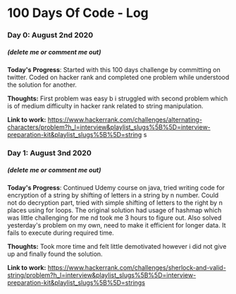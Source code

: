 # 100 Days Of Code - Log

### Day 0: August 2nd 2020
##### (delete me or comment me out)

**Today's Progress**: Started with this 100 days challenge by committing on twitter. Coded on hacker rank and completed one problem while understood the solution for another.

**Thoughts:** First problem was easy b
 i struggled with second problem which is of medium difficulty in hacker rank related to string manipulation. 

**Link to work:** 
https://www.hackerrank.com/challenges/alternating-characters/problem?h_l=interview&playlist_slugs%5B%5D=interview-preparation-kit&playlist_slugs%5B%5D=string
s



### Day 1: August 3nd 2020
##### (delete me or comment me out)

**Today's Progress**: Continued Udemy course on java, tried writing code for encryption of a string by shifting of letters in a string by n number. Could not do decryption part, tried with simple shifting of letters to the right by n places using for loops. The original solution had usage of hashmap which was little challenging for  me nd took me 3 hours to figure out. Also solved yesterday's problem on my own,  need to make it efficient for longer data. It fails to execute during required time.

**Thoughts:** Took more time and felt little demotivated however i did not give up and finally found the solution.

**Link to work:** https://www.hackerrank.com/challenges/sherlock-and-valid-string/problem?h_l=interview&playlist_slugs%5B%5D=interview-preparation-kit&playlist_slugs%5B%5D=strings 

